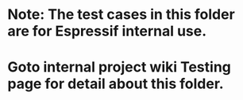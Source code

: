 
# Note: The test cases in this folder are for Espressif internal use.

# Goto internal project wiki Testing page for detail about this folder.
